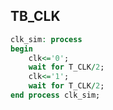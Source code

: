 <h2>TB_CLK</h2>


```vhdl
clk_sim: process
begin
	clk<='0';
	wait for T_CLK/2;
	clk<='1';
	wait for T_CLK/2;
end process clk_sim;
```
